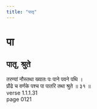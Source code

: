 ```yaml
---
title: "पातृ"
---
```


# पा
## पातृ, श्रुते
तरण्यां नौस्तथा ख्यातः पः पाने पवने पथि ।<BR>प्रौढे च वर्णके पश्च पा पातरि तथा श्रुते ॥ ३१ ॥<BR>verse 1.1.1.31<BR>page 0121

